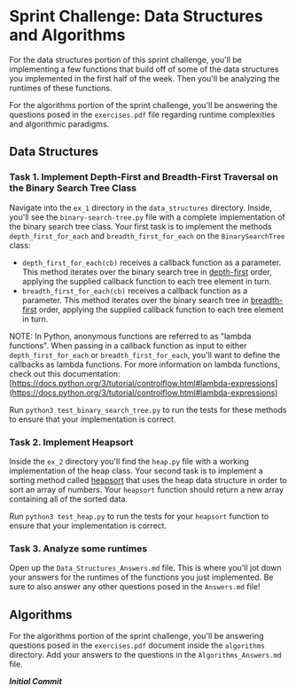 # Sprint Challenge: Data Structures and Algorithms

For the data structures portion of this sprint challenge, you'll be implementing a few functions that build off of some of the data structures you implemented in the first half of the week. Then you'll be analyzing the runtimes of these functions.

For the algorithms portion of the sprint challenge, you'll be answering the questions posed in the `exercises.pdf` file regarding runtime complexities and algorithmic paradigms.

## Data Structures

### Task 1. Implement Depth-First and Breadth-First Traversal on the Binary Search Tree Class 
Navigate into the `ex_1` directory in the `data_structures` directory. Inside, you'll see the `binary-search-tree.py` file with a complete implementation of the binary search tree class. Your first task is to implement the methods `depth_first_for_each` and `breadth_first_for_each` on the `BinarySearchTree` class:

   * `depth_first_for_each(cb)` receives a callback function as a parameter. This method iterates over the binary search tree in [depth-first](https://en.wikipedia.org/wiki/Depth-first_search) order, applying the supplied callback function to each tree element in turn. 
   * `breadth_first_for_each(cb)` receives a callback function as a parameter. This method iterates over the binary search tree in [breadth-first](https://en.wikipedia.org/wiki/Breadth-first_search) order, applying the supplied callback function to each tree element in turn.

NOTE: In Python, anonymous functions are referred to as "lambda functions". When passing in a callback function as input to either `depth_first_for_each` or `breadth_first_for_each`, you'll want to define the callbacks as lambda functions. For more information on lambda functions, check out this documentation: [https://docs.python.org/3/tutorial/controlflow.html#lambda-expressions](https://docs.python.org/3/tutorial/controlflow.html#lambda-expressions)

Run `python3 test_binary_search_tree.py` to run the tests for these methods to ensure that your implementation is correct.

### Task 2. Implement Heapsort
Inside the `ex_2` directory you'll find the `heap.py` file with a working implementation of the heap class. Your second task is to implement a sorting method called [heapsort](https://en.wikipedia.org/wiki/Heapsort) that uses the heap data structure in order to sort an array of numbers. Your `heapsort` function should return a new array containing all of the sorted data.

Run `python3 test_heap.py` to run the tests for your `heapsort` function to ensure that your implementation is correct.

### Task 3. Analyze some runtimes
Open up the `Data_Structures_Answers.md` file. This is where you'll jot down your answers for the runtimes of the functions you just implemented. Be sure to also answer any other questions posed in the `Answers.md` file!

## Algorithms
For the algorithms portion of the sprint challenge, you'll be answering questions posed in the `exercises.pdf` document inside the `algorithms` directory. Add your answers to the questions in the `Algorithms_Answers.md` file.

***Initial Commit***
